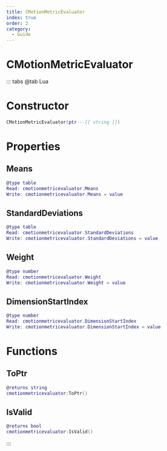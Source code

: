 ```yaml
---
title: CMotionMetricEvaluator
index: true
order: 2
category:
  - Guide
---
```


# CMotionMetricEvaluator

::: tabs
@tab Lua
# Constructor
```lua
CMotionMetricEvaluator(ptr --[[ string ]])
```
# Properties
## Means 
```lua
@type table
Read: cmotionmetricevaluator.Means
Write: cmotionmetricevaluator.Means = value
```
## StandardDeviations 
```lua
@type table
Read: cmotionmetricevaluator.StandardDeviations
Write: cmotionmetricevaluator.StandardDeviations = value
```
## Weight 
```lua
@type number
Read: cmotionmetricevaluator.Weight
Write: cmotionmetricevaluator.Weight = value
```
## DimensionStartIndex 
```lua
@type number
Read: cmotionmetricevaluator.DimensionStartIndex
Write: cmotionmetricevaluator.DimensionStartIndex = value
```
# Functions
## ToPtr
```lua
@returns string
cmotionmetricevaluator:ToPtr()
```
## IsValid
```lua
@returns bool
cmotionmetricevaluator:IsValid()
```

:::